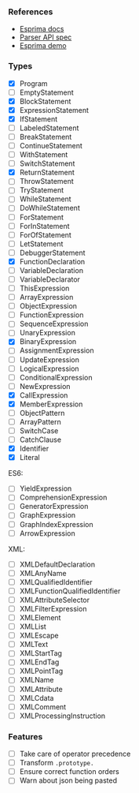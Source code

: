 ### References

- [ Esprima docs]
- [ Parser API spec]
- [ Esprima demo]

[Esprima docs]: http://esprima.org/doc/index.html#ast
[Parser API spec]: https://developer.mozilla.org/en-US/docs/Mozilla/Projects/SpiderMonkey/Parser_API
[Esprima demo]: http://esprima.org/demo/parse.html# 

### Types

 - [x] Program
 - [ ] EmptyStatement
 - [x] BlockStatement
 - [x] ExpressionStatement
 - [x] IfStatement
 - [ ] LabeledStatement
 - [ ] BreakStatement
 - [ ] ContinueStatement
 - [ ] WithStatement
 - [ ] SwitchStatement
 - [x] ReturnStatement
 - [ ] ThrowStatement
 - [ ] TryStatement
 - [ ] WhileStatement
 - [ ] DoWhileStatement
 - [ ] ForStatement
 - [ ] ForInStatement
 - [ ] ForOfStatement
 - [ ] LetStatement
 - [ ] DebuggerStatement
 - [x] FunctionDeclaration
 - [ ] VariableDeclaration
 - [ ] VariableDeclarator
 - [ ] ThisExpression
 - [ ] ArrayExpression
 - [ ] ObjectExpression
 - [ ] FunctionExpression
 - [ ] SequenceExpression
 - [ ] UnaryExpression
 - [x] BinaryExpression
 - [ ] AssignmentExpression
 - [ ] UpdateExpression
 - [ ] LogicalExpression
 - [ ] ConditionalExpression
 - [ ] NewExpression
 - [x] CallExpression
 - [x] MemberExpression
 - [ ] ObjectPattern
 - [ ] ArrayPattern
 - [ ] SwitchCase
 - [ ] CatchClause
 - [x] Identifier
 - [x] Literal

 ES6:

 - [ ] YieldExpression
 - [ ] ComprehensionExpression
 - [ ] GeneratorExpression
 - [ ] GraphExpression
 - [ ] GraphIndexExpression
 - [ ] ArrowExpression

 XML:

 - [ ] XMLDefaultDeclaration
 - [ ] XMLAnyName
 - [ ] XMLQualifiedIdentifier
 - [ ] XMLFunctionQualifiedIdentifier
 - [ ] XMLAttributeSelector
 - [ ] XMLFilterExpression
 - [ ] XMLElement
 - [ ] XMLList
 - [ ] XMLEscape
 - [ ] XMLText
 - [ ] XMLStartTag
 - [ ] XMLEndTag
 - [ ] XMLPointTag
 - [ ] XMLName
 - [ ] XMLAttribute
 - [ ] XMLCdata
 - [ ] XMLComment
 - [ ] XMLProcessingInstruction

### Features

 - [ ] Take care of operator precedence
 - [ ] Transform `.prototype.`
 - [ ] Ensure correct function orders
 - [ ] Warn about json being pasted
